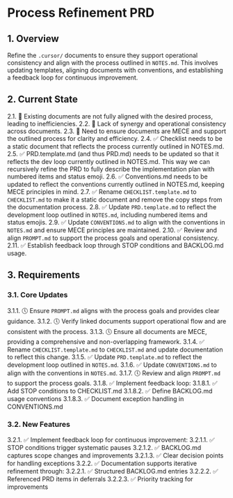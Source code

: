 # Process Refinement PRD

## 1. Overview
Refine the `.cursor/` documents to ensure they support operational consistency and align with the process outlined in `NOTES.md`. This involves updating templates, aligning documents with conventions, and establishing a feedback loop for continuous improvement.

## 2. Current State
2.1. 👷 Existing documents are not fully aligned with the desired process, leading to inefficiencies.
2.2. 👷 Lack of synergy and operational consistency across documents.
2.3. 👷 Need to ensure documents are MECE and support the outlined process for clarity and efficiency.
2.4. ✅ Checklist needs to be a static document that reflects the process currently outlined in NOTES.md.
2.5. ✅ PRD.template.md (and thus PRD.md) needs to be updated so that it reflects the dev loop currently outlined in NOTES.md. This way we can recursively refine the PRD to fully describe the implementation plan with numbered items and status emoji.
2.6. ✅ Conventions.md needs to be updated to reflect the conventions currently outlined in NOTES.md, keeping MECE principles in mind.
2.7. ✅ Rename `CHECKLIST.template.md` to `CHECKLIST.md` to make it a static document and remove the copy steps from the documentation process.
2.8. ✅ Update `PRD.template.md` to reflect the development loop outlined in `NOTES.md`, including numbered items and status emojis.
2.9. ✅ Update `CONVENTIONS.md` to align with the conventions in `NOTES.md` and ensure MECE principles are maintained.
2.10. ✅ Review and align `PROMPT.md` to support the process goals and operational consistency.
2.11. ✅ Establish feedback loop through STOP conditions and BACKLOG.md usage.

## 3. Requirements

### 3.1. Core Updates
3.1.1. 🕔 Ensure `PROMPT.md` aligns with the process goals and provides clear guidance.
3.1.2. 🕔 Verify linked documents support operational flow and are consistent with the process.
3.1.3. 🕔 Ensure all documents are MECE, providing a comprehensive and non-overlapping framework.
3.1.4. ✅ Rename `CHECKLIST.template.md` to `CHECKLIST.md` and update documentation to reflect this change.
3.1.5. ✅ Update `PRD.template.md` to reflect the development loop outlined in `NOTES.md`.
3.1.6. ✅ Update `CONVENTIONS.md` to align with the conventions in `NOTES.md`.
3.1.7. 🕔 Review and align `PROMPT.md` to support the process goals.
3.1.8. ✅ Implement feedback loop:
   3.1.8.1. ✅ Add STOP conditions to CHECKLIST.md
   3.1.8.2. ✅ Define BACKLOG.md usage conventions
   3.1.8.3. ✅ Document exception handling in CONVENTIONS.md

### 3.2. New Features
3.2.1. ✅ Implement feedback loop for continuous improvement:
   3.2.1.1. ✅ STOP conditions trigger systematic pauses
   3.2.1.2. ✅ BACKLOG.md captures scope changes and improvements
   3.2.1.3. ✅ Clear decision points for handling exceptions
3.2.2. ✅ Documentation supports iterative refinement through:
   3.2.2.1. ✅ Structured BACKLOG.md entries
   3.2.2.2. ✅ Referenced PRD items in deferrals
   3.2.2.3. ✅ Priority tracking for improvements

